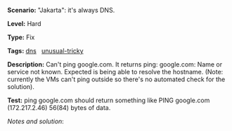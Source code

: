 **Scenario:** "Jakarta": it's always DNS.

**Level:** Hard

**Type:** Fix

**Tags:** [dns](https://sadservers.com/tag/dns)   [unusual-tricky](https://sadservers.com/tag/unusual-tricky)  

**Description:** Can't ping google.com. It returns ping: google.com: Name or service not known. Expected is being able to resolve the hostname. (Note: currently the VMs can't ping outside so there's no automated check for the solution).

**Test:** ping google.com should return something like PING google.com (172.217.2.46) 56(84) bytes of data.

_Notes and solution_:

